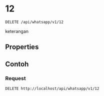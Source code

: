 # 12
```http
DELETE /api/whatsapp/v1/12
```
keterangan
## Properties
## Contoh
### Request
```http
DELETE http://localhost/api/whatsapp/v1/12
```
